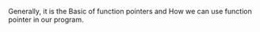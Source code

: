 Generally, it is the Basic of function pointers and How we can use function pointer in our program.
